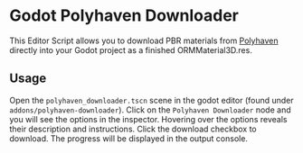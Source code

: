 # Godot Polyhaven Downloader

This Editor Script allows you to download PBR materials from [Polyhaven](https://polyhaven.org/) directly into your Godot project as a finished ORMMaterial3D.res.

## Usage

Open the `polyhaven_downloader.tscn` scene in the godot editor (found under `addons/polyhaven-downloader`). Click on the `Polyhaven Downloader` node and you will see the options in the inspector. Hovering over the options reveals their description and instructions. Click the download checkbox to download. The progress will be displayed in the output console.
